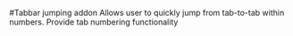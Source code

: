 #Tabbar jumping addon
Allows user to quickly jump from tab-to-tab within numbers. Provide tab numbering functionality